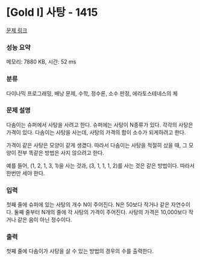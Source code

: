 # [Gold I] 사탕 - 1415 

[문제 링크](https://www.acmicpc.net/problem/1415) 

### 성능 요약

메모리: 7880 KB, 시간: 52 ms

### 분류

다이나믹 프로그래밍, 배낭 문제, 수학, 정수론, 소수 판정, 에라토스테네스의 체

### 문제 설명

<p>다솜이는 슈퍼에서 사탕을 사려고 한다. 슈퍼에는 사탕이 N종류가 있다. 각각의 사탕은 가격이 있다. 다솜이는 사탕을 사는데, 사탕의 가격의 합이 소수가 되게하려고 한다.</p>

<p>가격이 같은 사탕은 모양이 같게 생겼다. 따라서 다솜이는 사탕을 적절히 샀을 때, 그 모양이 전부 똑같은 방법은 사지 않으려고 한다.</p>

<p>예를 들어, (1, 2, 1, 3, 1)을 사는 것과, (3, 1, 1, 1, 2)를 사는 것은 같은 방법이다. 따라서 한번만 세야 한다.</p>

### 입력 

 <p>첫째 줄에 슈퍼에 있는 사탕의 개수 N이 주어진다. N은 50보다 작거나 같은 자연수이다. 둘째 줄부터 N개의 줄에 각 사탕의 가격이 주어진다. 사탕의 가격은 10,000보다 작거나 같은 음이 아닌 정수이다.</p>

### 출력 

 <p>첫째 줄에 다솜이가 사탕을 살 수 있는 방법의 경우의 수를 출력한다.</p>

